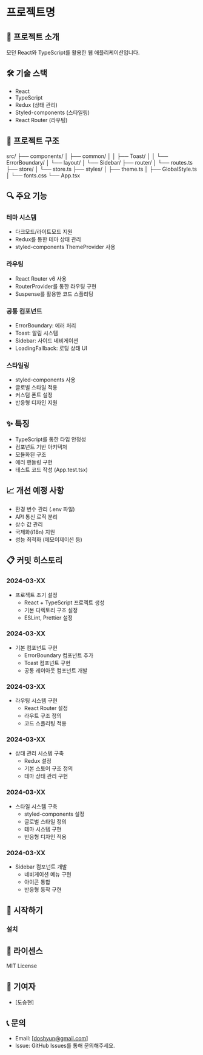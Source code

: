 # 프로젝트명

## 📝 프로젝트 소개
모던 React와 TypeScript를 활용한 웹 애플리케이션입니다.

## 🛠 기술 스택
- React
- TypeScript
- Redux (상태 관리)
- Styled-components (스타일링)
- React Router (라우팅)

## 📂 프로젝트 구조

src/
├── components/
│   ├── common/
│   │   ├── Toast/
│   │   └── ErrorBoundary/
│   └── layout/
│       └── Sidebar/
├── router/
│   └── routes.ts
├── store/
│   └── store.ts
├── styles/
│   ├── theme.ts
│   ├── GlobalStyle.ts
│   └── fonts.css
└── App.tsx


## 🔍 주요 기능

### 테마 시스템
- 다크모드/라이트모드 지원
- Redux를 통한 테마 상태 관리
- styled-components ThemeProvider 사용

### 라우팅
- React Router v6 사용
- RouterProvider를 통한 라우팅 구현
- Suspense를 활용한 코드 스플리팅

### 공통 컴포넌트
- ErrorBoundary: 에러 처리
- Toast: 알림 시스템
- Sidebar: 사이드 네비게이션
- LoadingFallback: 로딩 상태 UI

### 스타일링
- styled-components 사용
- 글로벌 스타일 적용
- 커스텀 폰트 설정
- 반응형 디자인 지원

## ✨ 특징
- TypeScript를 통한 타입 안정성
- 컴포넌트 기반 아키텍처
- 모듈화된 구조
- 에러 핸들링 구현
- 테스트 코드 작성 (App.test.tsx)

## 📈 개선 예정 사항
- 환경 변수 관리 (.env 파일)
- API 통신 로직 분리
- 상수 값 관리
- 국제화(i18n) 지원
- 성능 최적화 (메모이제이션 등)

## 📋 커밋 히스토리

### 2024-03-XX
- 프로젝트 초기 설정
  - React + TypeScript 프로젝트 생성
  - 기본 디렉토리 구조 설정
  - ESLint, Prettier 설정

### 2024-03-XX
- 기본 컴포넌트 구현
  - ErrorBoundary 컴포넌트 추가
  - Toast 컴포넌트 구현
  - 공통 레이아웃 컴포넌트 개발

### 2024-03-XX
- 라우팅 시스템 구현
  - React Router 설정
  - 라우트 구조 정의
  - 코드 스플리팅 적용

### 2024-03-XX
- 상태 관리 시스템 구축
  - Redux 설정
  - 기본 스토어 구조 정의
  - 테마 상태 관리 구현

### 2024-03-XX
- 스타일 시스템 구축
  - styled-components 설정
  - 글로벌 스타일 정의
  - 테마 시스템 구현
  - 반응형 디자인 적용

### 2024-03-XX
- Sidebar 컴포넌트 개발
  - 네비게이션 메뉴 구현
  - 아이콘 통합
  - 반응형 동작 구현

## 🚀 시작하기

### 설치

## 📜 라이센스
MIT License

## 👥 기여자
- [도승현]

## 📞 문의
- Email: [doshyun@gmail.com]
- Issue: GitHub Issues를 통해 문의해주세요.